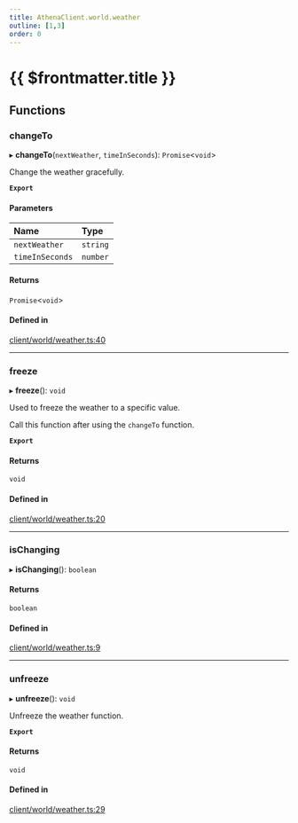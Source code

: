 ```yaml
---
title: AthenaClient.world.weather
outline: [1,3]
order: 0
---
```


# {{ $frontmatter.title }}


## Functions

### changeTo

▸ **changeTo**(`nextWeather`, `timeInSeconds`): `Promise`<`void`\>

Change the weather gracefully.

**`Export`**

#### Parameters

| Name | Type |
| :------ | :------ |
| `nextWeather` | `string` |
| `timeInSeconds` | `number` |

#### Returns

`Promise`<`void`\>

#### Defined in

[client/world/weather.ts:40](https://github.com/Stuyk/altv-athena/blob/627294b/src/core/client/world/weather.ts#L40)

___

### freeze

▸ **freeze**(): `void`

Used to freeze the weather to a specific value.

Call this function after using the `changeTo` function.

**`Export`**

#### Returns

`void`

#### Defined in

[client/world/weather.ts:20](https://github.com/Stuyk/altv-athena/blob/627294b/src/core/client/world/weather.ts#L20)

___

### isChanging

▸ **isChanging**(): `boolean`

#### Returns

`boolean`

#### Defined in

[client/world/weather.ts:9](https://github.com/Stuyk/altv-athena/blob/627294b/src/core/client/world/weather.ts#L9)

___

### unfreeze

▸ **unfreeze**(): `void`

Unfreeze the weather function.

**`Export`**

#### Returns

`void`

#### Defined in

[client/world/weather.ts:29](https://github.com/Stuyk/altv-athena/blob/627294b/src/core/client/world/weather.ts#L29)
